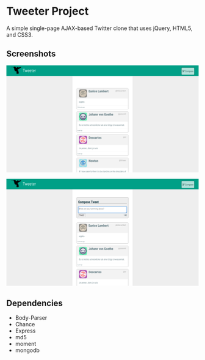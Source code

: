 # Tweeter Project

A simple single-page AJAX-based Twitter clone that uses jQuery, HTML5, and CSS3.

## Screenshots

!["Tweeter Homepage"](https://github.com/parmvirthind/tweeter/blob/master/docs/Tweeter%20Homepage.png?raw=true)

!["Compose tweet box"](https://github.com/parmvirthind/tweeter/blob/master/docs/Compose%20Tweet.png?raw=true)


## Dependencies

- Body-Parser
- Chance
- Express
- md5
- moment
- mongodb
